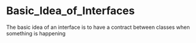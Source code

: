 # Basic_Idea_of_Interfaces
The basic idea of an interface is to have a contract between classes when something is happening
